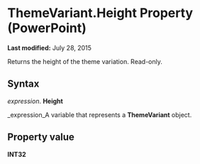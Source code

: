 
# ThemeVariant.Height Property (PowerPoint)

 **Last modified:** July 28, 2015

Returns the height of the theme variation. Read-only.

## Syntax

 _expression_. **Height**

 _expression_A variable that represents a  **ThemeVariant** object.


## Property value

 **INT32**

